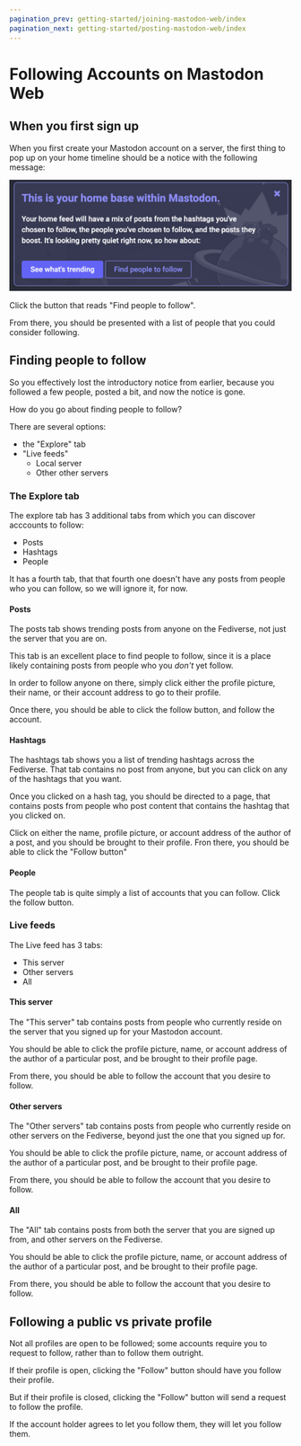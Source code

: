```yaml
---
pagination_prev: getting-started/joining-mastodon-web/index
pagination_next: getting-started/posting-mastodon-web/index
---
```


# Following Accounts on Mastodon Web

## When you first sign up

When you first create your Mastodon account on a server, the first thing to pop up on your home timeline should be a notice with the following message:

![Notice about joining Mastodon](introduction.png)

Click the button that reads "Find people to follow".

From there, you should be presented with a list of people that you could consider following.

## Finding people to follow

So you effectively lost the introductory notice from earlier, because you followed a few people, posted a bit, and now the notice is gone.

How do you go about finding people to follow?

There are several options:

- the "Explore" tab
- "Live feeds"
	- Local server
	- Other other servers

### The Explore tab

The explore tab has 3 additional tabs from which you can discover acccounts to follow:

- Posts
- Hashtags
- People

It has a fourth tab, that that fourth one doesn't have any posts from people who you can follow, so we will ignore it, for now.

#### Posts

The posts tab shows trending posts from anyone on the Fediverse, not just the server that you are on.

This tab is an excellent place to find people to follow, since it is a place likely containing posts from people who you *don't* yet follow.

In order to follow anyone on there, simply click either the profile picture, their name, or their account address to go to their profile.

Once there, you should be able to click the follow button, and follow the account.

#### Hashtags

The hashtags tab shows you a list of trending hashtags across the Fediverse. That tab contains no post from anyone, but you can click on any of the hashtags that you want.

Once you clicked on a hash tag, you should be directed to a page, that contains posts from people who post content that contains the hashtag that you clicked on.

Click on either the name, profile picture, or account address of the author of a post, and you should be brought to their profile. Fron there, you should be able to click the "Follow button"

#### People

The people tab is quite simply a list of accounts that you can follow. Click the follow button.

### Live feeds

The Live feed has 3 tabs:

- This server
- Other servers
- All

#### This server

The "This server" tab contains posts from people who currently reside on the server that you signed up for your Mastodon account.

You should be able to click the profile picture, name, or account address of the author of a particular post, and be brought to their profile page.

From there, you should be able to follow the account that you desire to follow.

#### Other servers

The "Other servers" tab contains posts from people who currently reside on other servers on the Fediverse, beyond just the one that you signed up for.

You should be able to click the profile picture, name, or account address of the author of a particular post, and be brought to their profile page.

From there, you should be able to follow the account that you desire to follow.

#### All

The "All" tab contains posts from both the server that you are signed up from, and other servers on the Fediverse.

You should be able to click the profile picture, name, or account address of the author of a particular post, and be brought to their profile page.

From there, you should be able to follow the account that you desire to follow.

## Following a public vs private profile

Not all profiles are open to be followed; some accounts require you to request to follow, rather than to follow them outright.

If their profile is open, clicking the "Follow" button should have you follow their profile.

But if their profile is closed, clicking the "Follow" button will send a request to follow the profile.

If the account holder agrees to let you follow them, they will let you follow them.